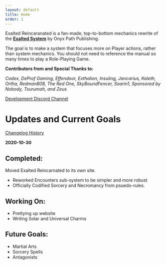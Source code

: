 ```yaml
---
layout: default
title: Home
order: 1
---
```


Exalted Reincaranated is a fan-made, top-to-bottom mechanics rewrite of the [**Exalted System**](http://theonyxpath.com/category/worlds/exalted/) by Onyx Path Publishing.

The goal is to make a system that focuses more on Player actions, rather than system mechanics. You should not need to reference the manual so many times to play a Role-Playing Game.


**Contributors from and Special Thanks to:**

*Codex, DeProf Gaming, Effendoor, Exthalion, Insuling, Jancarius, Kaleth, Ortha, Redman808, The Red One, SkyBoundFencer, Soarin1, Sponsored by Nobody, Tsurumah, and Zeus*

[<u>Development Discord Channel</u>](https://discord.gg/JxmYUSD)


 Updates and Current Goals
==========================

[<u>Changelog History</u>](/changelog)

**2020-10-30**

Completed:
----------

Moved Exalted Reincarnated to its own site.
- Reworked Encounters sub-system to be simpler and more robust
- Officially Codified Sorcery and Necromancy from psuedo-rules.

Working On:
-----------

- Prettying up website
- Writing Solar and Universal Charms

Future Goals:
-------------

- Martial Arts
- Sorcery Spells
- Antagonists
